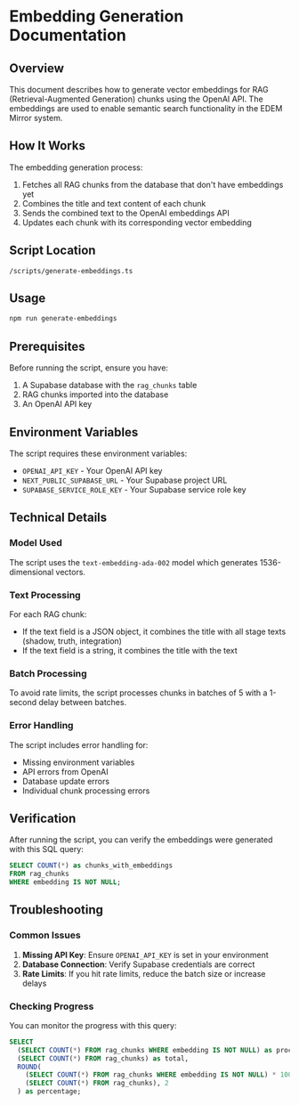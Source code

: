 # Embedding Generation Documentation

## Overview

This document describes how to generate vector embeddings for RAG (Retrieval-Augmented Generation) chunks using the OpenAI API. The embeddings are used to enable semantic search functionality in the EDEM Mirror system.

## How It Works

The embedding generation process:

1. Fetches all RAG chunks from the database that don't have embeddings yet
2. Combines the title and text content of each chunk
3. Sends the combined text to the OpenAI embeddings API
4. Updates each chunk with its corresponding vector embedding

## Script Location

`/scripts/generate-embeddings.ts`

## Usage

```bash
npm run generate-embeddings
```

## Prerequisites

Before running the script, ensure you have:

1. A Supabase database with the `rag_chunks` table
2. RAG chunks imported into the database
3. An OpenAI API key

## Environment Variables

The script requires these environment variables:

- `OPENAI_API_KEY` - Your OpenAI API key
- `NEXT_PUBLIC_SUPABASE_URL` - Your Supabase project URL
- `SUPABASE_SERVICE_ROLE_KEY` - Your Supabase service role key

## Technical Details

### Model Used

The script uses the `text-embedding-ada-002` model which generates 1536-dimensional vectors.

### Text Processing

For each RAG chunk:

- If the text field is a JSON object, it combines the title with all stage texts (shadow, truth, integration)
- If the text field is a string, it combines the title with the text

### Batch Processing

To avoid rate limits, the script processes chunks in batches of 5 with a 1-second delay between batches.

### Error Handling

The script includes error handling for:

- Missing environment variables
- API errors from OpenAI
- Database update errors
- Individual chunk processing errors

## Verification

After running the script, you can verify the embeddings were generated with this SQL query:

```sql
SELECT COUNT(*) as chunks_with_embeddings 
FROM rag_chunks 
WHERE embedding IS NOT NULL;
```

## Troubleshooting

### Common Issues

1. **Missing API Key**: Ensure `OPENAI_API_KEY` is set in your environment
2. **Database Connection**: Verify Supabase credentials are correct
3. **Rate Limits**: If you hit rate limits, reduce the batch size or increase delays

### Checking Progress

You can monitor the progress with this query:

```sql
SELECT 
  (SELECT COUNT(*) FROM rag_chunks WHERE embedding IS NOT NULL) as processed,
  (SELECT COUNT(*) FROM rag_chunks) as total,
  ROUND(
    (SELECT COUNT(*) FROM rag_chunks WHERE embedding IS NOT NULL) * 100.0 / 
    (SELECT COUNT(*) FROM rag_chunks), 2
  ) as percentage;
```
